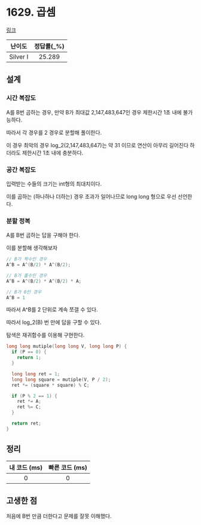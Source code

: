# 1629. 곱셈

[링크](https://www.acmicpc.net/problem/1629)

|  난이도  | 정답률(\_%) |
| :------: | :---------: |
| Silver I |   25.289    |

## 설계

### 시간 복잡도

A를 B번 곱하는 경우, 만약 B가 최대값 2,147,483,647인 경우 제한시간 1초 내에 불가능하다.

따라서 각 경우를 2 경우로 분할해 풀이한다.

이 경우 최악의 경우 log_2(2,147,483,647)는 약 31 이므로 연산이 아무리 길어진다 하더라도 제한시간 1초 내에 충분하다.

### 공간 복잡도

입력받는 수들의 크기는 int형의 최대치이다.

이를 곱하는 (하나하나 더하는) 경우 초과가 일어나므로 long long 형으로 우선 선언한다.

### 분할 정복

A를 B번 곱하는 답을 구해야 한다.

이를 분할해 생각해보자

```cpp
// B가 짝수인 경우
A^B = A^(B/2) * A^(B/2);

// B가 홀수인 경우
A^B = A^(B/2) * A^(B/2) * A;

// B가 0인 경우
A^B = 1
```

따라서 A^B를 2 단위로 계속 쪼갤 수 있다.

따라서 log_2(B) 번 만에 답을 구할 수 있다.

탐색은 재귀함수를 이용해 구현한다.

```cpp
long long mutiple(long long V, long long P) {
  if (P == 0) {
    return 1;
  }

  long long ret = 1;
  long long square = mutiple(V, P / 2);
  ret *= (square * square) % C;

  if (P % 2 == 1) {
    ret *= A;
    ret %= C;
  }

  return ret;
}
```

## 정리

| 내 코드 (ms) | 빠른 코드 (ms) |
| :----------: | :------------: |
|      0       |       0        |

## 고생한 점

처음에 B번 만큼 더한다고 문제를 잘못 이해했다.
